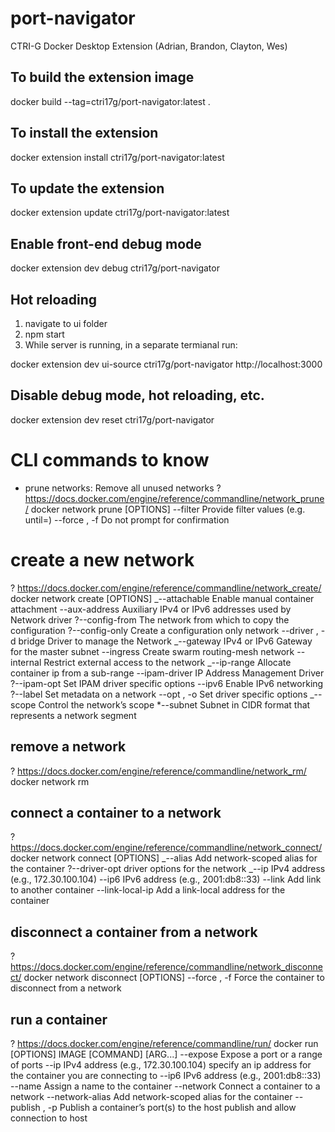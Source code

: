 # port-navigator

CTRI-G Docker Desktop Extension (Adrian, Brandon, Clayton, Wes)

## To build the extension image

docker build --tag=ctri17g/port-navigator:latest .

## To install the extension

docker extension install ctri17g/port-navigator:latest

## To update the extension

docker extension update ctri17g/port-navigator:latest

## Enable front-end debug mode

docker extension dev debug ctri17g/port-navigator

## Hot reloading

1. navigate to ui folder
2. npm start
3. While server is running, in a separate termianal run:

docker extension dev ui-source ctri17g/port-navigator http://localhost:3000

## Disable debug mode, hot reloading, etc.

docker extension dev reset ctri17g/port-navigator

# CLI commands to know

- prune networks: Remove all unused networks ?
  https://docs.docker.com/engine/reference/commandline/network_prune/ docker
  network prune [OPTIONS] --filter Provide filter values (e.g.
  until=<timestamp>) --force , -f Do not prompt for confirmation

# create a new network

? https://docs.docker.com/engine/reference/commandline/network_create/ docker
network create [OPTIONS] <network name> _--attachable Enable manual container
attachment --aux-address Auxiliary IPv4 or IPv6 addresses used by Network driver
?--config-from The network from which to copy the configuration ?--config-only
Create a configuration only network --driver , -d bridge Driver to manage the
Network _--gateway IPv4 or IPv6 Gateway for the master subnet --ingress Create
swarm routing-mesh network --internal Restrict external access to the network
_--ip-range Allocate container ip from a sub-range --ipam-driver IP Address
Management Driver ?--ipam-opt Set IPAM driver specific options --ipv6 Enable
IPv6 networking ?--label Set metadata on a network --opt , -o Set driver
specific options _--scope Control the network’s scope \*--subnet Subnet in CIDR
format that represents a network segment

## remove a network

? https://docs.docker.com/engine/reference/commandline/network_rm/ docker
network rm <network name>

## connect a container to a network

? https://docs.docker.com/engine/reference/commandline/network_connect/ docker
network connect [OPTIONS] <network name> <container name> _--alias Add
network-scoped alias for the container ?--driver-opt driver options for the
network _--ip IPv4 address (e.g., 172.30.100.104) --ip6 IPv6 address (e.g.,
2001:db8::33) --link Add link to another container --link-local-ip Add a
link-local address for the container

## disconnect a container from a network

? https://docs.docker.com/engine/reference/commandline/network_disconnect/
docker network disconnect [OPTIONS] <network name> <container name> --force , -f
Force the container to disconnect from a network

## run a container

? https://docs.docker.com/engine/reference/commandline/run/ docker run [OPTIONS]
IMAGE [COMMAND] [ARG...] --expose Expose a port or a range of ports --ip IPv4
address (e.g., 172.30.100.104) specify an ip address for the container you are
connecting to --ip6 IPv6 address (e.g., 2001:db8::33) --name Assign a name to
the container --network Connect a container to a network --network-alias Add
network-scoped alias for the container --publish , -p Publish a container’s
port(s) to the host publish and allow connection to host
